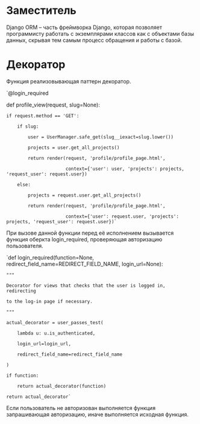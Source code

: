# Заместитель
Django ORM – часть фреймворка Django, которая позволяет программисту работать с экземплярами классов как с объектами базы данных, скрывая тем самым процесс обращения и работы с базой.

# Декоратор
Функция реализовывающая паттерн декоратор.

`@login_required

def profile_view(request, slug=None):

    if request.method == 'GET':
    
        if slug:
        
            user = UserManager.safe_get(slug__iexact=slug.lower())
            
            projects = user.get_all_projects()
            
            return render(request, 'profile/profile_page.html',
            
                          context={'user': user, 'projects': projects, 'request_user': request.user})
                          
        else:
        
            projects = request.user.get_all_projects()
            
            return render(request, 'profile/profile_page.html',
            
                          context={'user': request.user, 'projects': projects, 'request_user': request.user})`
                          
При вызове данной функции перед её исполнением вызывается функция оберкта login_required, проверяющая авторизацию пользователя.

`def login_required(function=None, redirect_field_name=REDIRECT_FIELD_NAME, login_url=None):

    """
    
    Decorator for views that checks that the user is logged in, redirecting
    
    to the log-in page if necessary.
    
    """
    
    actual_decorator = user_passes_test(
    
        lambda u: u.is_authenticated,
        
        login_url=login_url,
        
        redirect_field_name=redirect_field_name
        
    )
    
    if function:
    
        return actual_decorator(function)
        
    return actual_decorator`
    
 Если пользователь не авторизован выполняется функция запрашивающая авторизацию, иначе выполняется исходная функция.
